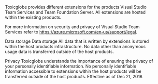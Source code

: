 Toxicglobe provides different extensions for the products Visual Studio Team Services and Team Foundation Server. All extensions are hosted within the existing products.

For more information on security and privacy of Visual Studio Team Services refer to https://azure.microsoft.com/en-us/support/legal.

Data storage
Data storage All data that is written by extensions is stored within the host products infrastructure. No data other than anonymous usage data is transferred outside of the host products.

Privacy
Toxicglobe understands the importance of ensuring the privacy of your personally identifiable information. No personally identifiable information accessible to extensions within the host products will be transferred outside of the host products. Effective as of Dec 21, 2018.